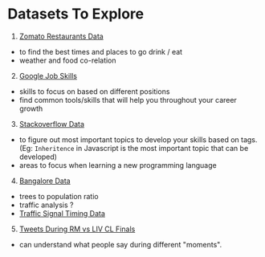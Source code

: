 # Datasets To Explore

1. [Zomato Restaurants Data](https://www.kaggle.com/shrutimehta/zomato-restaurants-data)
  - to find the best times and places to go drink / eat
  - weather and food co-relation
2. [Google Job Skills](https://www.kaggle.com/niyamatalmass/google-job-skills)
  - skills to focus on based on different positions
  - find common tools/skills that will help you throughout your career growth
3. [Stackoverflow Data](https://www.kaggle.com/stackoverflow/stackoverflow)
  - to figure out most important topics to develop your skills based on tags. (Eg: `Inheritence` in Javascript is the most important topic that can be developed)
  - areas to focus when learning a new programming language
4. [Bangalore Data](http://opencity.in/city/bengaluru)
  - trees to population ratio
  - traffic analysis ?
  - [Traffic Signal Timing Data](http://opencity.in/pages/bengaluru-traffic-police-btp-traffic-signals-timing-data)
5. [Tweets During RM vs LIV CL Finals](https://www.kaggle.com/xvivancos/tweets-during-r-madrid-vs-liverpool-ucl-2018)
  - can understand what people say during different "moments".
